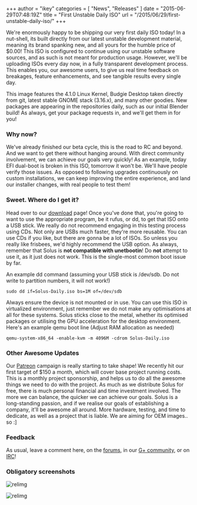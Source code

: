 +++
author = "ikey"
categories = [
"News",
"Releases"
]
date =  "2015-06-29T07:48:19Z"
title = "First Unstable Daily ISO"
url = "/2015/06/29/first-unstable-daily-iso/"
+++

We're enormously happy to be shipping our very first daily ISO today! In a nut-shell, its built directly from our latest unstable development material, meaning its brand 
spanking new, and all yours for the humble price of $0.00! This ISO is configured to continue using our unstable software sources, and as such is not meant for production 
usage. However, we'll be uploading ISOs every day now, in a fully transparent development process. This enables you, our awesome users, to give us real time feedback on 
breakages, feature enhancements, and see tangible results every single day.

This image features the 4.1.0 Linux Kernel, Budgie Desktop taken directly from git, latest stable GNOME stack (3.16.x), and many other goodies. New packages are appearing 
in the repositories daily, such as our initial Blender build! As always, get your package requests in, and we'll get them in for you!

### Why now?

We've already finished our beta cycle, this is the road to RC and beyond. And we want to get there without hanging around. With direct community involvement, we can 
achieve our goals very quickly! As an example, today EFI dual-boot is broken in this ISO, tomorrow it won't be. We'll have people verify those issues. As opposed to following 
upgrades continuously on custom installations, we can keep improving the entire experience, and land our installer changes, with real people to test them!

### Sweet. Where do I get it?

Head over to our [download](https://solus-project.com/download) page! Once you've done that, you're going to want to use the appropriate program, be it rufus, or dd, to get 
that ISO onto a USB stick. We really do not recommend engaging in this testing process using CDs. Not only are USBs much faster, they're more reusable. You can use CDs if 
you like, but there are gonna be a lot of ISOs. So unless you really like frisbees, we'd highly recommend the USB option. As always, remember that Solus is 
**not compatible with unetbootin**! Do **not** attempt to use it, as it just does not work. This is the single-most common boot issue by far.

An example dd command (assuming your USB stick is /dev/sdb. Do not write to partition numbers, it will not work!)

```
sudo dd if=Solus-Daily.iso bs=1M of=/dev/sdb
```

Always ensure the device is not mounted or in use. You can use this ISO in virtualized environment, just remember we do not make any optimisations at all for these systems. Solus sticks close to the metal, whether its optimised packages or utilising the GPU acceleration for the desktop environment. Here's an example qemu boot line (Adjust RAM allocation as needed)

```
qemu-system-x86_64 -enable-kvm -m 4096M -cdrom Solus-Daily.iso
```

### Other Awesome Updates

Our [Patreon](https://www.patreon.com/solus?ty=h) campaign is really starting to take shape! We recently hit our first target of $150 a month, which will cover base project running costs. This is a monthly project sponsorship, and helps us to do all the 
awesome things we need to do with the project. As much as we distribute Solus for free, there is much personal financial and time investment involved. The more we can balance, the quicker we can achieve our goals. Solus is a long-standing passion, and 
if we realise our goals of establishing a company, it'll be awesome all around. More hardware, testing, and time to dedicate, as well as a project that is liable. We are aiming for OEM images.. so :]

### Feedback

As usual, leave a comment here, on the [forums](https://solus-project.com/forums/), in our [G+ community](https://plus.google.com/communities/104830131595272878110), or on [IRC](irc://chat.freenode.net/#Solus)!

### Obligatory screenshots

![relimg](Screenshot-from-2015-06-29-07-44-32.png)

![relimg](Screenshot-from-2015-06-29-07-40-07.png)